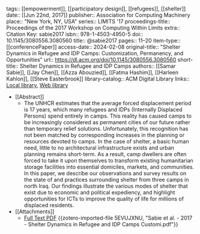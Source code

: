 tags:: [[empowerment]], [[participatory design]], [[refugees]], [[shelter]]
date:: [[Jun 22nd, 2017]]
publisher:: Association for Computing Machinery
place:: "New York, NY, USA"
series:: LIMITS '17
proceedings-title:: Proceedings of the 2017 Workshop on Computing Within Limits
extra:: Citation Key: sabie2017
isbn:: 978-1-4503-4950-5
doi:: 10.1145/3080556.3080560
title:: @sabie2017
pages:: 11–20
item-type:: [[conferencePaper]]
access-date:: 2024-02-08
original-title:: "Shelter Dynamics in Refugee and IDP Camps: Customization, Permanency, and Opportunities"
url:: https://dl.acm.org/doi/10.1145/3080556.3080560
short-title:: Shelter Dynamics in Refugee and IDP Camps
authors:: [[Samar Sabie]], [[Jay Chen]], [[Azza Abouzied]], [[Fatma Hashim]], [[Harleen Kahlon]], [[Steve Easterbrook]]
library-catalog:: ACM Digital Library
links:: [Local library](zotero://select/groups/2386895/items/7SB7EL6U), [Web library](https://www.zotero.org/groups/2386895/items/7SB7EL6U)

- [[Abstract]]
	- The UNHCR estimates that the average forced displacement period is 17 years, which many refugees and IDPs (Internally Displaced Persons) spend entirely in camps. This reality has caused camps to be increasingly considered as permanent cities of our future rather than temporary relief solutions. Unfortunately, this recognition has not been matched by corresponding increases in the planning or resources devoted to camps. In the case of shelter, a basic human need, little to no architectural infrastructure exists and urban planning remains short-term. As a result, camp dwellers are often forced to take it upon themselves to transform existing humanitarian storage facilities into essential domiciles, markets, and communities. In this paper, we describe our observations and survey results on the state of and practices surrounding shelter from three camps in north Iraq. Our findings illustrate the various modes of shelter that exist due to economic and political expediency, and highlight opportunities for ICTs to improve the quality of life for millions of displaced residents.
- [[Attachments]]
	- [Full Text PDF](https://dl.acm.org/doi/pdf/10.1145/3080556.3080560) {{zotero-imported-file 5EVUJXNU, "Sabie et al. - 2017 - Shelter Dynamics in Refugee and IDP Camps Customi.pdf"}}